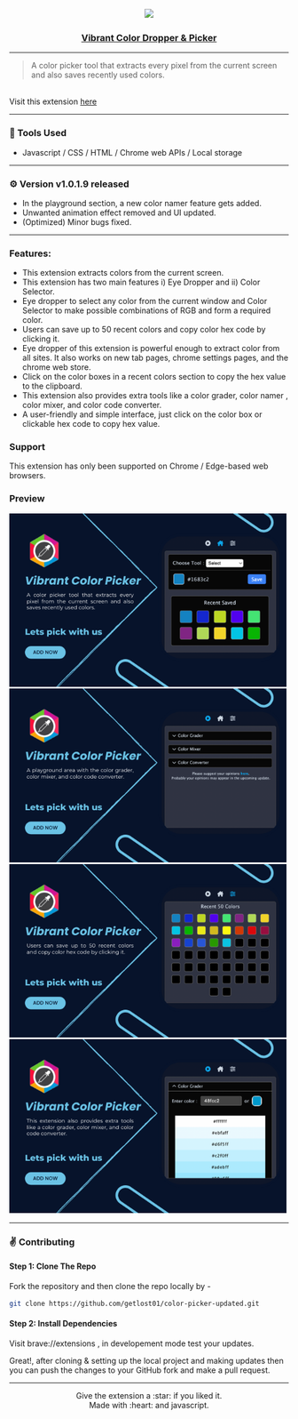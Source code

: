 <p align="center">
  <a href="https://chrome.google.com/webstore/detail/vibrant-color-dropper-pic/fcekakhpgmlaihglgajajbceajnhlgfn?hl=en&authuser=0">
    <img src="https://github.com/getlost01/color-picker-updated/blob/56b980e35fde2caec13a8167551b34473f847449/images/clogo.png" height="96">
    <h3 align="center">Vibrant Color Dropper & Picker</h3>
  </a>
</p>


----
> A color picker tool that extracts every pixel from the current screen and also saves recently used colors.
</br>
Visit this extension  <a href="https://chrome.google.com/webstore/detail/vibrant-color-dropper-pic/fcekakhpgmlaihglgajajbceajnhlgfn?hl=en&authuser=0">here</a>

----

### :wrench: Tools Used
- Javascript / CSS / HTML / Chrome web APIs / Local storage

-----

### ⚙️ Version v1.0.1.9 released
- In the playground section, a new color namer feature gets added.
- Unwanted animation effect removed and UI updated.
- (Optimized) Minor bugs fixed.

-----

### Features:<br>
- This extension extracts colors from the current screen.
- This extension has two main features i) Eye Dropper and ii) Color Selector.
- Eye dropper to select any color from the current window and Color Selector to make possible combinations of RGB and form a required color.
- Users can save up to 50 recent colors and copy color hex code by clicking it.
- Eye dropper of this extension is powerful enough to extract color from all sites. It also works on new tab pages, chrome settings pages, and the chrome web store.
- Click on the color boxes in a recent colors section to copy the hex value to the clipboard.
- This extension also provides extra tools like a color grader, color namer , color mixer, and color code converter. 
- A user-friendly and simple interface, just click on the color box or clickable hex code to copy hex value.

### Support 
This extension has only been supported on Chrome / Edge-based web browsers.

### Preview
<img width="500" alt="" src=https://github.com/getlost01/temp/blob/0a38407bae08ec5bac9aa78329d514d8f5558c3b/colorpicker/home.png>
<img width="500" alt="" src=https://github.com/getlost01/temp/blob/0a38407bae08ec5bac9aa78329d514d8f5558c3b/colorpicker/playground.png>
<img width="500" alt="" src=https://github.com/getlost01/temp/blob/0a38407bae08ec5bac9aa78329d514d8f5558c3b/colorpicker/save%2050.png>
<img width="500" alt="" src=https://github.com/getlost01/temp/blob/0a38407bae08ec5bac9aa78329d514d8f5558c3b/colorpicker/color%20grader.png>


-----

### :v: Contributing

#### Step 1: Clone The Repo

Fork the repository and then clone the repo locally by -
```bash
git clone https://github.com/getlost01/color-picker-updated.git
```
#### Step 2: Install Dependencies
Visit brave://extensions , in developement mode test your updates.<br>

Great!, after cloning & setting up the local project and making updates then you can push the changes to your GitHub fork and make a pull request.

-----

<p align="center">
Give the extension a :star: if you liked it.<br>
Made with :heart: and javascript.
</p>

